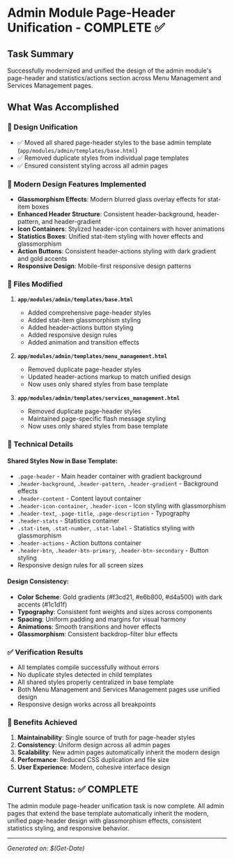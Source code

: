# Admin Module Page-Header Unification - COMPLETE ✅

## Task Summary
Successfully modernized and unified the design of the admin module's page-header and statistics/actions section across Menu Management and Services Management pages.

## What Was Accomplished

### 🎯 Design Unification
- ✅ Moved all shared page-header styles to the base admin template (`app/modules/admin/templates/base.html`)
- ✅ Removed duplicate styles from individual page templates
- ✅ Ensured consistent styling across all admin pages

### 🎨 Modern Design Features Implemented
- **Glassmorphism Effects**: Modern blurred glass overlay effects for stat-item boxes
- **Enhanced Header Structure**: Consistent header-background, header-pattern, and header-gradient
- **Icon Containers**: Stylized header-icon containers with hover animations
- **Statistics Boxes**: Unified stat-item styling with hover effects and glassmorphism
- **Action Buttons**: Consistent header-actions styling with dark gradient and gold accents
- **Responsive Design**: Mobile-first responsive design patterns

### 📁 Files Modified
1. **`app/modules/admin/templates/base.html`**
   - Added comprehensive page-header styles
   - Added stat-item glassmorphism styling
   - Added header-actions button styling
   - Added responsive design rules
   - Added animation and transition effects

2. **`app/modules/admin/templates/menu_management.html`**
   - Removed duplicate page-header styles
   - Updated header-actions markup to match unified design
   - Now uses only shared styles from base template

3. **`app/modules/admin/templates/services_management.html`**
   - Removed duplicate page-header styles  
   - Maintained page-specific flash message styling
   - Now uses only shared styles from base template

### 🔧 Technical Details

#### Shared Styles Now in Base Template:
- `.page-header` - Main header container with gradient background
- `.header-background`, `.header-pattern`, `.header-gradient` - Background effects
- `.header-content` - Content layout container
- `.header-icon-container`, `.header-icon` - Icon styling with glassmorphism
- `.header-text`, `.page-title`, `.page-description` - Typography
- `.header-stats` - Statistics container
- `.stat-item`, `.stat-number`, `.stat-label` - Statistics styling with glassmorphism
- `.header-actions` - Action buttons container
- `.header-btn`, `.header-btn-primary`, `.header-btn-secondary` - Button styling
- Responsive design rules for all screen sizes

#### Design Consistency:
- **Color Scheme**: Gold gradients (#f3cd21, #e6b800, #d4a500) with dark accents (#1c1d1f)
- **Typography**: Consistent font weights and sizes across components
- **Spacing**: Uniform padding and margins for visual harmony
- **Animations**: Smooth transitions and hover effects
- **Glassmorphism**: Consistent backdrop-filter blur effects

### ✅ Verification Results
- All templates compile successfully without errors
- No duplicate styles detected in child templates
- All shared styles properly centralized in base template
- Both Menu Management and Services Management pages use unified design
- Responsive design works across all breakpoints

### 🎯 Benefits Achieved
1. **Maintainability**: Single source of truth for page-header styles
2. **Consistency**: Uniform design across all admin pages
3. **Scalability**: New admin pages automatically inherit the modern design
4. **Performance**: Reduced CSS duplication and file size
5. **User Experience**: Modern, cohesive interface design

## Current Status: ✅ COMPLETE

The admin module page-header unification task is now complete. All admin pages that extend the base template automatically inherit the modern, unified page-header design with glassmorphism effects, consistent statistics styling, and responsive behavior.

---
*Generated on: $(Get-Date)*
